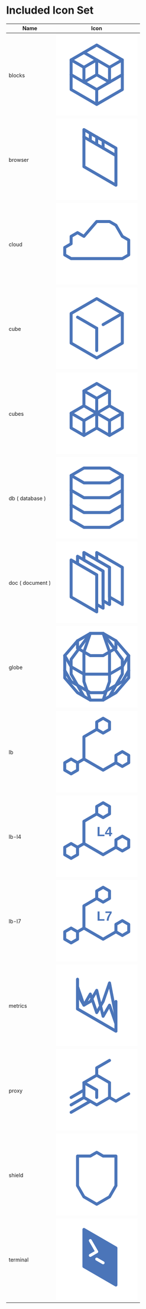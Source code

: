 # Included Icon Set

| Name | Icon |
| ---- | ---- |
| blocks | ![blocks](img/included/blocks.svg) |
| browser | ![browser](img/included/browser.svg) |
| cloud | ![cloud](img/included/cloud.svg) |
| cube | ![cube](img/included/cube.svg) |
| cubes | ![cubes](img/included/cubes.svg) |
| db ( database ) | ![db](img/included/db.svg) |
| doc ( document ) | ![doc](img/included/doc.svg) |
| globe | ![globe](img/included/globe.svg) |
| lb | ![lb](img/included/lb.svg) |
| lb-l4 | ![lb-l4](img/included/lb-l4.svg) |
| lb-l7 | ![lb-l7](img/included/lb-l7.svg) |
| metrics | ![metrics](img/included/metrics.svg) |
| proxy | ![proxy](img/included/proxy.svg) |
| shield | ![shield](img/included/shield.svg) |
| terminal | ![terminal](img/included/terminal.svg) |
